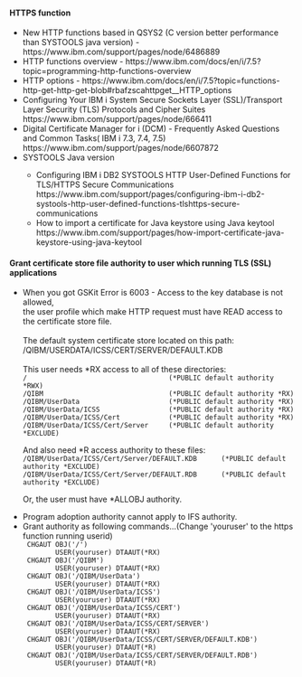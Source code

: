 <h4>HTTPS function</h4>
<ul>
 <li>New HTTP functions based in QSYS2 (C version better performance than SYSTOOLS java version) - https://www.ibm.com/support/pages/node/6486889</li>
 <li>HTTP functions overview - https://www.ibm.com/docs/en/i/7.5?topic=programming-http-functions-overview</li>
 <li>HTTP options - https://www.ibm.com/docs/en/i/7.5?topic=functions-http-get-http-get-blob#rbafzscahttpget__HTTP_options</li>
 <li>Configuring Your IBM i System Secure Sockets Layer (SSL)/Transport Layer Security (TLS) Protocols and Cipher Suites<br />https://www.ibm.com/support/pages/node/666411</li>
 <li>Digital Certificate Manager for i (DCM) - Frequently Asked Questions and Common Tasks( IBM i 7.3, 7.4, 7.5)<br />https://www.ibm.com/support/pages/node/6607872</li>
 <li>SYSTOOLS Java version</li>
 <ul>
 <li>Configuring IBM i DB2 SYSTOOLS HTTP User-Defined Functions for TLS/HTTPS Secure Communications<br />https://www.ibm.com/support/pages/configuring-ibm-i-db2-systools-http-user-defined-functions-tlshttps-secure-communications</li>
 <li>How to import a certificate for Java keystore using Java keytool <br />https://www.ibm.com/support/pages/how-import-certificate-java-keystore-using-java-keytool</li>
 </ul>
</ul>

<h4>Grant certificate store file authority to user which running TLS (SSL) applications</h4>
<ul>
<li>When you got GSKit Error is 6003 - Access to the key database is not allowed, <br />the user profile which make HTTP request must have READ access to the certificate store file.<br /><br />
The default system certificate store located on this path:<br />
/QIBM/USERDATA/ICSS/CERT/SERVER/DEFAULT.KDB<br /><br />
This user needs *RX access to all of these directories:
<code>
/                                   (*PUBLIC default authority *RWX) 
/QIBM                               (*PUBLIC default authority *RX)
/QIBM/UserData                      (*PUBLIC default authority *RX)
/QIBM/UserData/ICSS                 (*PUBLIC default authority *RX)
/QIBM/UserData/ICSS/Cert            (*PUBLIC default authority *RX)
/QIBM/UserData/ICSS/Cert/Server     (*PUBLIC default authority *EXCLUDE)
</code>
<p>And also need *R access authority to these files:
<code>
/QIBM/UserData/ICSS/Cert/Server/DEFAULT.KDB      (*PUBLIC default authority *EXCLUDE)
/QIBM/UserData/ICSS/Cert/Server/DEFAULT.RDB      (*PUBLIC default authority *EXCLUDE)
</code>
<p>Or, the user must have *ALLOBJ authority.</li>
 <li>Program adoption authority cannot apply to IFS authority.</li>
<li>
Grant authority as following commands...(Change 'youruser' to the https function running userid)<code>
 CHGAUT OBJ('/') 
        USER(youruser) DTAAUT(*RX)
 CHGAUT OBJ('/QIBM') 
        USER(youruser) DTAAUT(*RX)
 CHGAUT OBJ('/QIBM/UserData') 
        USER(youruser) DTAAUT(*RX)
 CHGAUT OBJ('/QIBM/UserData/ICSS') 
        USER(youruser) DTAAUT(*RX)
 CHGAUT OBJ('/QIBM/UserData/ICSS/CERT') 
        USER(youruser) DTAAUT(*RX)
 CHGAUT OBJ('/QIBM/UserData/ICSS/CERT/SERVER')
        USER(youruser) DTAAUT(*RX)
 CHGAUT OBJ('/QIBM/UserData/ICSS/CERT/SERVER/DEFAULT.KDB')
        USER(youruser) DTAAUT(*R)
 CHGAUT OBJ('/QIBM/UserData/ICSS/CERT/SERVER/DEFAULT.RDB')
        USER(youruser) DTAAUT(*R)  </code>
</li>
</ul>
